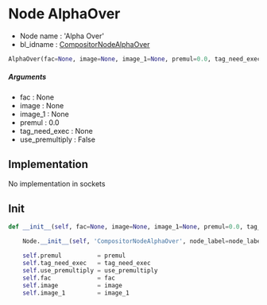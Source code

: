 # Node AlphaOver

- Node name : 'Alpha Over'
- bl_idname : [CompositorNodeAlphaOver](https://docs.blender.org/api/current/bpy.types.CompositorNodeAlphaOver.html)


``` python
AlphaOver(fac=None, image=None, image_1=None, premul=0.0, tag_need_exec=None, use_premultiply=False, node_label=None, node_color=None, **kwargs)
```
##### Arguments

- fac : None
- image : None
- image_1 : None
- premul : 0.0
- tag_need_exec : None
- use_premultiply : False

## Implementation

No implementation in sockets

## Init

``` python
def __init__(self, fac=None, image=None, image_1=None, premul=0.0, tag_need_exec=None, use_premultiply=False, node_label=None, node_color=None, **kwargs):

    Node.__init__(self, 'CompositorNodeAlphaOver', node_label=node_label, node_color=node_color, **kwargs)

    self.premul          = premul
    self.tag_need_exec   = tag_need_exec
    self.use_premultiply = use_premultiply
    self.fac             = fac
    self.image           = image
    self.image_1         = image_1
```
